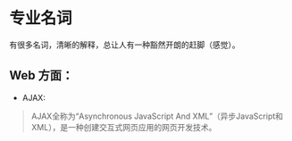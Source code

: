 # 专业名词
有很多名词，清晰的解释，总让人有一种豁然开朗的赶脚（感觉）。

## Web 方面：

- AJAX:
> AJAX全称为“Asynchronous JavaScript And XML”（异步JavaScript和XML），是一种创建交互式网页应用的网页开发技术。